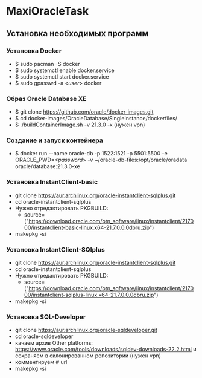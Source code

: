 # MaxiOracleTask

## Установка необходимых программ

### Установка Docker

- $ sudo pacman -S docker
- $ sudo systemctl enable docker.service
- $ sudo systemctl start docker.service
- $ sudo gpasswd -a <*user*> docker

### Образ Oracle Database XE

- $ git clone https://github.com/oracle/docker-images.git
- $ cd docker-images/OracleDatabase/SingleInstance/dockerfiles/
- $ ./buildContainerImage.sh -v 21.3.0 -x (нужен vpn)

### Создание и запуск контейнера

- $ docker run --name oracle-db -p 1522:1521 -p 5501:5500 -e ORACLE_PWD=<*password*> -v ~/oracle-db-files:/opt/oracle/oradata oracle/database:21.3.0-xe

### Установка InstantClient-basic

- git clone https://aur.archlinux.org/oracle-instantclient-sqlplus.git
- cd oracle-instantclient-sqlplus
- Нужно отредактировать PKGBUILD:
    - source=("https://download.oracle.com/otn_software/linux/instantclient/217000/instantclient-basic-linux.x64-21.7.0.0.0dbru.zip")
- makepkg -si

### Установка InstantClient-SQlplus

- git clone https://aur.archlinux.org/oracle-instantclient-sqlplus.git
- cd oracle-instantclient-sqlplus
- Нужно отредактировать PKGBUILD:
    - source=("https://download.oracle.com/otn_software/linux/instantclient/217000/instantclient-sqlplus-linux.x64-21.7.0.0.0dbru.zip")
- makepkg -si

### Установка SQL-Developer

- git clone https://aur.archlinux.org/oracle-sqldeveloper.git
- cd oracle-sqldeveloper
- качаем архив Other platforms: https://www.oracle.com/tools/downloads/sqldev-downloads-22.2.html и сохраняем в склонированном репозитории (нужен vpn)
- комментируем # url
- makepkg -si
